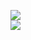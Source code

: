 [![](https://img.shields.io/badge/Made%20With-Github%20Spray-lightgrey.svg?style=for-the-badge&logo=github)](https://github.com/Annihil/github-spray#26457)  
[![](https://i.imgur.com/2DrTn0Z.gif)](https://github.com/Annihil/github-spray)